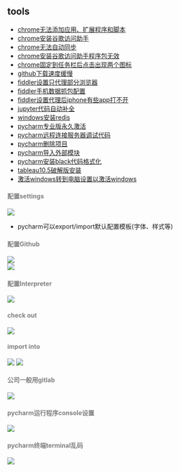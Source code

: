 ## tools
- [chrome无法添加应用、扩展程序和脚本](https://jingyan.baidu.com/article/f3ad7d0f09436709c3345b0b.html)
- [chrome安装谷歌访问助手](https://jingyan.baidu.com/article/7e440953191a2b2fc0e2ef0c.html)
- [chrome无法自动同步](https://post.smzdm.com/p/az59oog0/)
- [chrome安装谷歌访问助手程序包无效](https://blog.csdn.net/wst0717/article/details/88867047)
- [chrome固定到任务栏后点击出现两个图标](https://blog.csdn.net/qq_26012495/article/details/80814758)
- [github下载速度缓慢](https://www.jianshu.com/p/0493dcc15d6f)
- [fiddler设置只代理部分浏览器](https://segmentfault.com/q/1010000007944006)
- [fiddler手机数据抓包配置](https://www.cnblogs.com/qinyulin/articles/6843829.html)
- [fiddler设置代理后iphone有些app打不开](https://www.cnblogs.com/KK3228911/archive/2018/11/01/9890211.html)
- [jupyter代码自动补全](https://www.cnblogs.com/qiuxirufeng/p/9609031.html)
- [windows安装redis](https://www.jianshu.com/p/e16d23e358c0)
- [pycharm专业版永久激活](https://blog.csdn.net/weixin_39332299/article/details/79692283)
- [pycharm远程连接服务器调试代码](https://www.jianshu.com/p/79df9ac88e96)
- [pycharm删除项目](http://blog.csdn.net/xiaohukun/article/details/75077049)
- [pycharm导入外部模块](https://jingyan.baidu.com/article/93f9803f5dababe0e46f55fc.html)
- [pycharm安装black代码格式化](https://blog.csdn.net/u011510825/article/details/82287022)
- [tableau10.5破解版安装](https://www.jianshu.com/p/ec54bb870065)
- [激活windows转到电脑设置以激活windows](https://jingyan.baidu.com/article/22fe7cedff25cc3002617fe0.html)
#### <font color=gray>配置settings</font>
![](images/01.png)  
- pycharm可以export/import默认配置模板(字体、样式等)
#### <font color=gray>配置Github</font>  
![](images/02.png)  
![](images/03.png)  
#### <font color=gray>配置Interpreter</font>  
![](images/05.png) 
#### <font color=gray>check out</font> 
![](images/04.png)  
#### <font color=gray>import into</font>  
![](images/06.png)
![](images/07.png) 
#### <font color=gray>公司一般用gitlab</font>  
![](images/08.png)  
#### <font color=gray>pycharm运行程序console设置</font>  
![](images/09.png)
#### <font color=gray>pycharm终端terminal乱码</font>
![](images/10.png)
